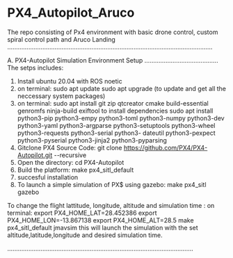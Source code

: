 # PX4_Autopilot_Aruco
The repo consisting of Px4 environment with basic drone control, custom spiral control path and Aruco Landing
.....................................................................................................................

A. PX4-Autopilot Simulation Environment Setup
   ..........................................
   The setps includes:
   
   1. Install ubuntu 20.04 with ROS noetic
   2. on terminal: sudo apt update
                   sudo apt upgrade (to update and get all the neccessary system packages)
   3. on terminal: sudo apt install git zip qtcreator cmake build-essential genromfs ninja-build exiftool to install dependencies
                   sudo apt install python3-pip python3-empy python3-toml python3-numpy python3-dev python3-yaml python3-argparse python3-setuptools python3-wheel python3-requests python3-serial python3-                          dateutil python3-pexpect python3-pyserial python3-jinja2 python3-pyparsing
  4. Gitclone PX4 Source Code: git clone https://github.com/PX4/PX4-Autopilot.git --recursive
  5. Open the directory: cd PX4-Autopilot
  6. Build the platform: make px4_sitl_default
  7. succesful installation
  8. To launch a simple simulation of PX$ using gazebo: make px4_sitl gazebo

To change the flight lattitude, longitude, altitude and simulation time : on terminal:
export PX4_HOME_LAT=28.452386
export PX4_HOME_LON=-13.867138
export PX4_HOME_ALT=28.5
make px4_sitl_default jmavsim
this will launch the simulation with the set altitude,latitude,longitude and desired simulation time.

..........................................................................................................
